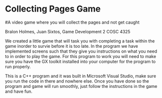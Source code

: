 # Collecting Pages Game
#A video game where you will collect the pages and not get caught

Bralon Holmes, Juan Sixtos, Game Development 2 COSC 4325

We created a little game that will task you with completing a task within the game inorder to survie before it is too late. In the program we have implemented screens such that they give you instructions on what you need to in order to play the game. For this program to work you will need to make sure you have the GX toolkit installed into your computer for the program to run properly.

This is a C++ program and it was built in Microsoft Visual Studio, make sure you run the code in there and nowhere else. Once you have done so the program and game will run smoothly, just follow the instructions in the game and have fun.
